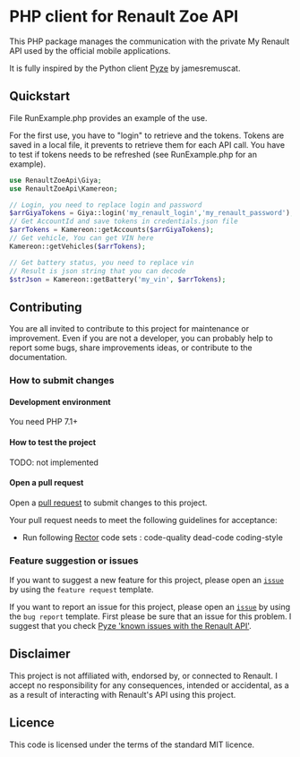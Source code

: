 # PHP client for Renault Zoe API

This PHP package manages the communication with the private My Renault API used by the official mobile applications.

It is fully inspired by the Python client [Pyze](https://github.com/jamesremuscat/pyze/) by jamesremuscat.

## Quickstart

File RunExample.php provides an example of the use.

For the first use, you have to "login" to retrieve and the tokens. Tokens are saved in a local file, it prevents to retrieve them for each API call.
You have to test if tokens needs to be refreshed (see RunExample.php for an example).

```php
use RenaultZoeApi\Giya;
use RenaultZoeApi\Kamereon;

// Login, you need to replace login and password
$arrGiyaTokens = Giya::login('my_renault_login','my_renault_password');
// Get AccountId and save tokens in credentials.json file
$arrTokens = Kamereon::getAccounts($arrGiyaTokens);
// Get vehicle, You can get VIN here
Kamereon::getVehicles($arrTokens); 

// Get battery status, you need to replace vin
// Result is json string that you can decode
$strJson = Kamereon::getBattery('my_vin', $arrTokens);
```

## Contributing

You are all invited to contribute to this project for maintenance or improvement.
Even if you are not a developer, you can probably help to report some bugs, share improvements ideas, or contribute to the documentation.

### How to submit changes

#### Development environment

You need PHP 7.1+

#### How to test the project

TODO: not implemented

#### Open a pull request

Open a [pull request](https://github.com/PysX/renault-zoe-api/pulls) to submit changes to this project.

Your pull request needs to meet the following guidelines for acceptance:

- Run following [Rector](https://getrector.org/) code sets : code-quality dead-code coding-style

### Feature suggestion or issues

If you want to suggest a new feature for this project, please open an [`issue`](https://github.com/PysX/renault-zoe-api/issues) by using the `feature request` template.

If you want to report an issue for this project, please open an [`issue`](https://github.com/PysX/renault-zoe-api/issues) by using the `bug report` template. First please be sure that an issue for this problem. I suggest that you check [Pyze 'known issues with the Renault API'](https://github.com/jamesremuscat/pyze/wiki/Known-issues-with-the-Renault-API).


## Disclaimer

This project is not affiliated with, endorsed by, or connected to Renault. I accept no responsibility for any consequences, intended or accidental, as a as a result of interacting with Renault's API using this project.

## Licence

This code is licensed under the terms of the standard MIT licence.